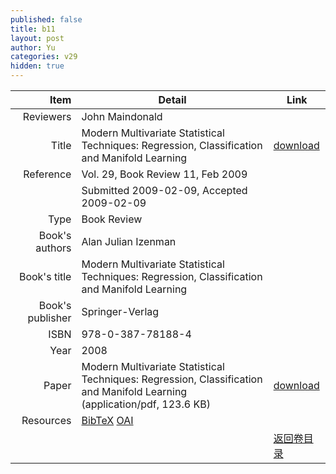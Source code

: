 ```yaml
---
published: false
title: b11
layout: post
author: Yu
categories: v29
hidden: true
---
```


| Item | Detail | Link |
|---:|---|---|
| Reviewers | John Maindonald| |
| Title |Modern Multivariate Statistical Techniques: Regression, Classification and Manifold Learning | [download](http://www.jstatsoft.org/v29/b11/paper) |
| Reference |Vol. 29, Book Review 11, Feb 2009 | |
| | Submitted 2009-02-09, Accepted 2009-02-09| | 
| Type | Book Review| |
| Book's authors | Alan Julian Izenman| |
| Book's title | Modern Multivariate Statistical Techniques: Regression, Classification and Manifold Learning| |
| Book's publisher | Springer-Verlag| |
| ISBN | 978-0-387-78188-4| |
| Year | 2008| |
| Paper | Modern Multivariate Statistical Techniques: Regression, Classification and Manifold Learning  (application/pdf, 123.6 KB)| [download](http://www.jstatsoft.org/v29/b11/paper) |
| Resources | [BibTeX](http://www.jstatsoft.org/v29/b11/bibtex) [OAI](http://www.jstatsoft.org/oai?verb=GetRecord&identifier=oai.jstatsoft/v29/b11&prefix=oai_dc)| |
| |  | [返回卷目录]({{site.baseurl}}/volume/v29.html) |